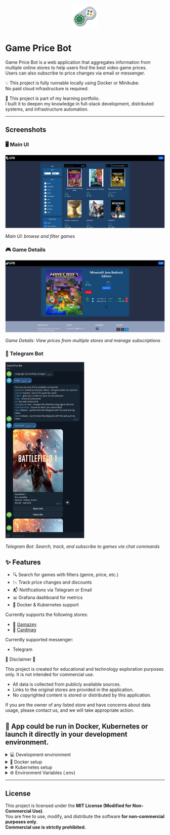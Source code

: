 <p align="center">
  <img src="./assets/logo.png" alt="Logo" width="80"/>
</p>

# Game Price Bot

Game Price Bot is a web application that aggregates information from multiple online stores to help users find the best video game prices.  
Users can also subscribe to price changes via email or messenger.

💡 This project is fully runnable locally using Docker or Minikube.  
No paid cloud infrastructure is required.

📌 This project is part of my learning portfolio.  
I built it to deepen my knowledge in full-stack development, distributed systems, and infrastructure automation.

---

## Screenshots

### 🖥️ Main UI
<img src="./assets/screenshot_1.png" alt="Main UI" width="600">
<p align="left"><i>Main UI: browse and filter games</i></p>

### 🎮 Game Details
<img src="./assets/screenshot_2.png" alt="Game Details UI" width="600"/>
<p align="left"><i>Game Details: View prices from multiple stores and manage subscriptions</i></p>

### 🤖 Telegram Bot
<img src="./assets/screenshot_3.png" alt="Telegram Bot UI" width="250"/>
<p align="left"><i>Telegram Bot: Search, track, and subscribe to games via chat commands</i></p>

## ✨ Features
- 🔍 Search for games with filters (genre, price, etc.)
- 📉 Track price changes and discounts
- 📬 Notifications via Telegram or Email
- 📊 Grafana dashboard for metrics
- 🐳 Docker & Kubernetes support


Currently supports the following stores:
- 🛒 [Gamazey](https://gamazey.com.ua)
- 🛒 [Cardmag](https://cardmag.com.ua)

Currently supported messenger:
-  Telegram

🚨 Disclaimer 🚨

This project is created for educational and technology exploration purposes only. It is not intended for commercial use.

* All data is collected from publicly available sources.
* Links to the original stores are provided in the application.
* No copyrighted content is stored or distributed by this application.

If you are the owner of any listed store and have concerns about data usage, please contact us,
and we will take appropriate action.

## 🧪 App could be run in Docker, Kubernetes  or launch it directly in your development environment.

<details>
  <summary>💻 Development environment </summary>

## Setup for development environment:

* PostgreSQL latest version
* Zookeeper 3.9.1 or higher
* Kafka 3.6.1 or higher
* Node 18.18.0
* JDK 17 or higher
* Apache Maven 3.9.0 or higher
* Gradle 8.0.2 or higher

## Step for running in development environment:

* Launch PostgreSQL server
* Start zookeeper
* Start kafka
* Start all needed services

</details>

<details>
  <summary>🐳 Docker setup </summary>

## To work with GPB in Docker you need:

* Install Docker
  Docker is needed to build images and run containers.

Download and install Docker Desktop: https://www.docker.com/products/docker-desktop/
Enable WSL 2 integration in Docker settings.

## To run GPB in Docker after installing, create a ".env" file and use the following command in root of project:

```console
docker-compose up -d
```

or if you want to build images:
```console
docker-compose up -d --build
```


</details>

<details>
  <summary>☸️ Kubernetes  setup</summary>


## To work with GPB in Kubernetes you need:

1. Install Windows Subsystem for Linux (WSL)
   Since the script is written in Bash, you need a Linux environment. Install WSL2 and a distribution like Ubuntu.

Run PowerShell as Administrator and execute:

```console
wsl --install
```

Restart your PC and install Ubuntu from the Microsoft Store.

2. Install Docker
   Docker is needed to build images and run containers.

Download and install Docker Desktop: https://www.docker.com/products/docker-desktop/
Enable WSL 2 integration in Docker settings.

3. Install Minikube
   Minikube allows you to run Kubernetes locally.

Install it via Chocolatey (in PowerShell as Administrator):

```console
choco install minikube
```

Or download it from: https://minikube.sigs.k8s.io/docs/start/

4. Install kubectl
   Kubernetes CLI is required for managing the cluster.

Install via Chocolatey:

```console
choco install kubernetes-cli
```

Or download from: https://kubernetes.io/docs/tasks/tools/install-kubectl/

5. Install helm
   Helm is the package manager for Kubernetes, used to manage and install applications.

Install via Chocolatey:

```console
choco install kubernetes-helm
```

Or download from: https://helm.sh/docs/intro/install/

## To run GPB in Minikube after installing in terminal run:

```console
minikube start --driver=docker
```

#### Add to host file the following IP addresses:

```console
127.0.0.1 game.price.bot
127.0.0.1 grafana.gpb
```

#### Create a ".env" file and use the following command in root of project:


```console
sh full-deploy.sh
```

#### Open minikube tunnel by the following command:

```console
minikube tunnel
```

After running the script and opening the tunnel, keep the terminal open to maintain the tunnel connection.
You can access the services via the following links:

Frontend: https://game.price.bot
Backend: https://game.price.bot/api
Grafana: https://grafana.gpb 

Login for grafana: admin , password from ".env"

* WARNING: If ingress-nginx or other pods stay in ContainerCreating or Pending state for too long, it's likely due to insufficient resources in Docker + WSL2. In that case make sure to increase memory and CPU limits via '.wslconfig'. 

</details>


<details>
  <summary>⚙️ Environment Variables (.env)</summary>

### Environments in ".env" file (with defaults values for docker and minikube) :

PostgreSQL Configuration:

* POSTGRES_DB: The name of the database to be created in PostgreSQL.
    * Default: postgres
    * Set your custom database name here.

* POSTGRES_USER: The username to connect to the PostgreSQL database.
    * Default: postgres
    * Set your desired username here.

* POSTGRES_PASSWORD: The password for the PostgreSQL user.
    * Set a strong password for your PostgreSQL user here.

* POSTGRES_URL: The JDBC URL to connect to the PostgreSQL database.
    * Default: jdbc:postgresql://postgres:5432/postgres
    * You typically do not need to change this unless you are running PostgreSQL on a different host or port.

Kafka Configuration:

* KAFKA_SERVER_URL: The URL of the Kafka server for your backend to communicate with.
    * Default: kafka:9093 for docker compose , kafka:9092 for minikube
    * Set the correct Kafka server URL if it is different from the default.

Other Configuration:

* GAMES_IMAGE_FOLDER: The folder path for storing game-related images.
    * Default: /image_folder
    * Set your desired folder path here.

* FRONT_SERVICE_URL: The URL for the frontend service.
    * Default: http://localhost:3000 for docker compose , http://game.price.bot for minikube
    * Adjust this if your frontend service is running on a different host or port.

* BACKEND_SERVICE_URL: The URL for the backend service.
    * Default: http://localhost:8080/api for docker compose , http://game.price.bot/api for minikube
    * Adjust this if your backend service is running on a different host or port.

* GAME_SERVICE_URL: The URL for the game service.
    * Default: http://game:8081 for docker compose , http://game-service:8081 for minikube
    * Modify this URL if your game service runs on a different address or port.

* SUPPORT_EMAIL: The email address for support contact.
    * Set a valid email address for support contact here.

* TELEGRAM_BOT_URL: The URL for the Telegram bot.
  * Default: https://t.me/GamaPriceTelegramBot
  * Modify this URL if your Telegram bot runs on a different address or port.

* API_KEY: The API key used for service authorization between each other.
    * Default:
    * Set your unique API key here.

Admin Configuration:

* ADMIN_EMAIL: The email address for the admin user.
    * Set a valid email address for the admin user here.

* ADMIN_PASSWORD: The password for the admin user.
    * Set a password for the admin user here.

Mail Service Configuration:

* MAIL_USERNAME: The username for sending emails (e.g., Gmail address).
    * Enter the email address you will use to send notifications to users.

* MAIL_PASSWORD: The app password for the email account used for sending emails.
    * Set the correct password for the email account here.

Telegram Bot Configuration:

* TELEGRAM_BOT_TOKEN: The token for your Telegram bot, generated by BotFather.
    * Obtain a Telegram Bot token from BotFather and set it here or get from owner.

Token key Configuration:

* TOKEN_SECRET_KEY: Secret key for authentication token generation.

* REFRESH_TOKEN_SECRET_KEY: Secret key for refresh token generation.

Dependency Configuration:

* DEPENDENCY_REPO_URL: The folder path for storing game-related images.
    * Default: https://maven.pkg.github.com/IllusiveMan2186/GPB-common
    * Set url to dependency repository with common dependency

* DEPENDENCY_REPO_USERNAME: The URL for the frontend service.
    * Default: Your github username
    * Set username to account for reading dependency repository

* DEPENDENCY_REPO_PASSWORD: The URL for the game service.
    * Default: Your github personal access tokens
    * Set password to account for reading dependency repository

* GRAFANA_ADMIN_PASSWORD: The password for the Grafana admin user.
    * Set your password for Grafana admin user

You also could stop some docker parts and run part on yours development environment

</details>

-------------------------------------

## License

This project is licensed under the **MIT License (Modified for Non-Commercial Use)**.  
You are free to use, modify, and distribute the software **for non-commercial purposes only**.  
**Commercial use is strictly prohibited.**
